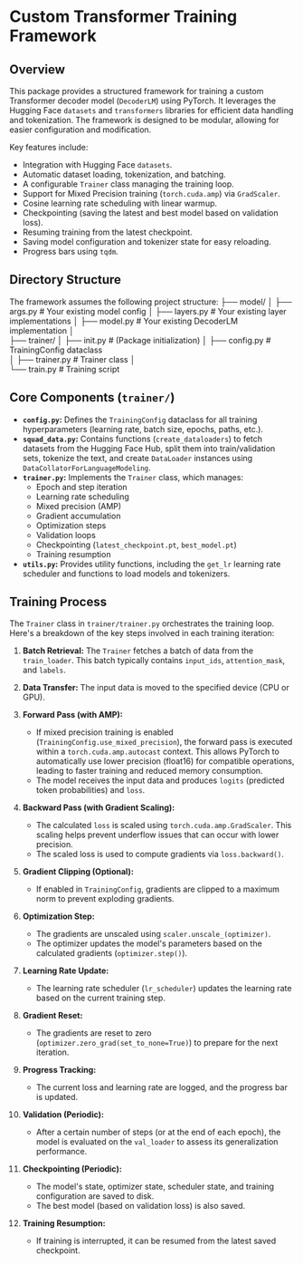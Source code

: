 # Custom Transformer Training Framework

## Overview

This package provides a structured framework for training a custom Transformer decoder model (`DecoderLM`) using PyTorch. It leverages the Hugging Face `datasets` and `transformers` libraries for efficient data handling and tokenization. The framework is designed to be modular, allowing for easier configuration and modification.

Key features include:
* Integration with Hugging Face `datasets`.
* Automatic dataset loading, tokenization, and batching.
* A configurable `Trainer` class managing the training loop.
* Support for Mixed Precision training (`torch.cuda.amp`) via `GradScaler`.
* Cosine learning rate scheduling with linear warmup.
* Checkpointing (saving the latest and best model based on validation loss).
* Resuming training from the latest checkpoint.
* Saving model configuration and tokenizer state for easy reloading.
* Progress bars using `tqdm`.

## Directory Structure

The framework assumes the following project structure:
├── model/
│   ├── args.py         # Your existing model config
│   ├── layers.py       # Your existing layer implementations
│   ├── model.py        # Your existing DecoderLM implementation
│   
├── trainer/
│   ├── init.py           # (Package initialization)
│   ├── config.py         # TrainingConfig dataclass   
│   ├── trainer.py        # Trainer class
│   
└── train.py              # Training script


## Core Components (`trainer/`)

* **`config.py`:** Defines the `TrainingConfig` dataclass for all training hyperparameters (learning rate, batch size, epochs, paths, etc.).
* **`squad_data.py`:** Contains functions (`create_dataloaders`) to fetch datasets from the Hugging Face Hub, split them into train/validation sets, tokenize the text, and create `DataLoader` instances using `DataCollatorForLanguageModeling`.
* **`trainer.py`:** Implements the `Trainer` class, which manages:
    * Epoch and step iteration
    * Learning rate scheduling
    * Mixed precision (AMP)
    * Gradient accumulation
    * Optimization steps
    * Validation loops
    * Checkpointing (`latest_checkpoint.pt`, `best_model.pt`)
    * Training resumption
* **`utils.py`:** Provides utility functions, including the `get_lr` learning rate scheduler and functions to load models and tokenizers.

## Training Process

The `Trainer` class in `trainer/trainer.py` orchestrates the training loop. Here's a breakdown of the key steps involved in each training iteration:

1.  **Batch Retrieval:** The `Trainer` fetches a batch of data from the `train_loader`. This batch typically contains `input_ids`, `attention_mask`, and `labels`.

2.  **Data Transfer:** The input data is moved to the specified device (CPU or GPU).

3.  **Forward Pass (with AMP):**
    * If mixed precision training is enabled (`TrainingConfig.use_mixed_precision`), the forward pass is executed within a `torch.cuda.amp.autocast` context. This allows PyTorch to automatically use lower precision (float16) for compatible operations, leading to faster training and reduced memory consumption.
    * The model receives the input data and produces `logits` (predicted token probabilities) and `loss`.

4.  **Backward Pass (with Gradient Scaling):**
    * The calculated `loss` is scaled using `torch.cuda.amp.GradScaler`. This scaling helps prevent underflow issues that can occur with lower precision.
    * The scaled loss is used to compute gradients via `loss.backward()`.

5.  **Gradient Clipping (Optional):**
    * If enabled in `TrainingConfig`, gradients are clipped to a maximum norm to prevent exploding gradients.

6.  **Optimization Step:**
    * The gradients are unscaled using `scaler.unscale_(optimizer)`.
    * The optimizer updates the model's parameters based on the calculated gradients (`optimizer.step()`).

7.  **Learning Rate Update:**
    * The learning rate scheduler (`lr_scheduler`) updates the learning rate based on the current training step.

8.  **Gradient Reset:**
    * The gradients are reset to zero (`optimizer.zero_grad(set_to_none=True)`) to prepare for the next iteration.

9.  **Progress Tracking:**
    * The current loss and learning rate are logged, and the progress bar is updated.

10. **Validation (Periodic):**
    * After a certain number of steps (or at the end of each epoch), the model is evaluated on the `val_loader` to assess its generalization performance.

11. **Checkpointing (Periodic):**
    * The model's state, optimizer state, scheduler state, and training configuration are saved to disk.
    * The best model (based on validation loss) is also saved.

12. **Training Resumption:**
    * If training is interrupted, it can be resumed from the latest saved checkpoint.
